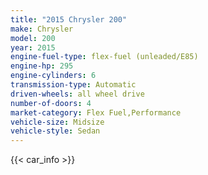 ```yaml
---
title: "2015 Chrysler 200"
make: Chrysler
model: 200
year: 2015
engine-fuel-type: flex-fuel (unleaded/E85)
engine-hp: 295
engine-cylinders: 6
transmission-type: Automatic
driven-wheels: all wheel drive
number-of-doors: 4
market-category: Flex Fuel,Performance
vehicle-size: Midsize
vehicle-style: Sedan
---
```


{{< car_info >}}
